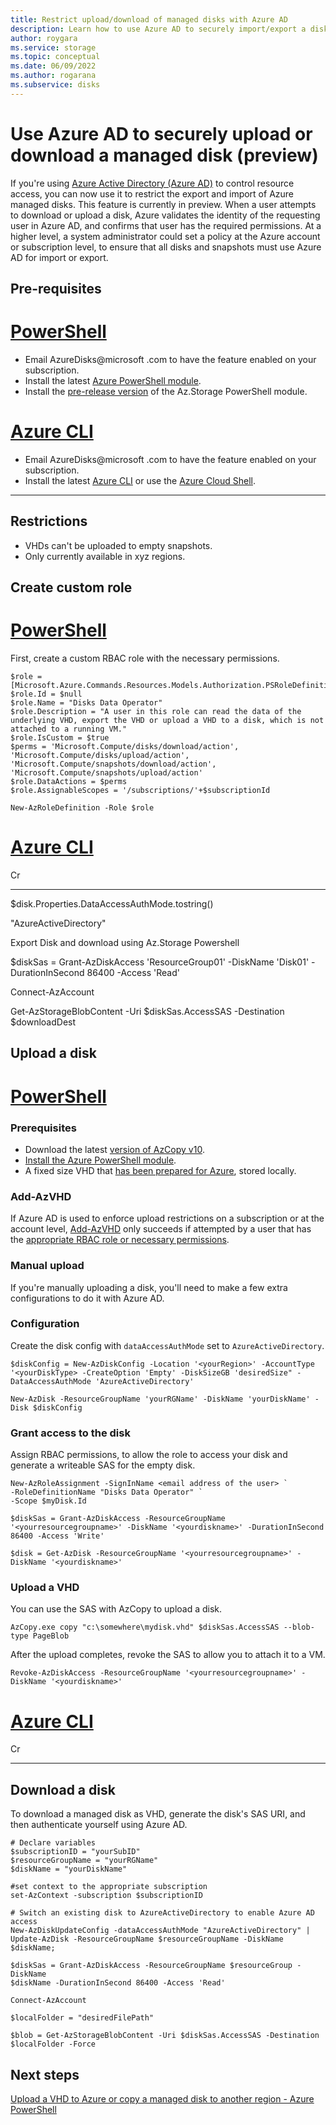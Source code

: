 ```yaml
---
title: Restrict upload/download of managed disks with Azure AD
description: Learn how to use Azure AD to securely import/export a disk.
author: roygara
ms.service: storage
ms.topic: conceptual
ms.date: 06/09/2022
ms.author: rogarana
ms.subservice: disks
---
```


# Use Azure AD to securely upload or download a managed disk (preview)

If you're using [Azure Active Directory (Azure AD)](../active-directory/fundamentals/active-directory-whatis.md) to control resource access, you can now use it to restrict the export and import of Azure managed disks. This feature is currently in preview. When a user attempts to download or upload a disk, Azure validates the identity of the requesting user in Azure AD, and confirms that user has the required permissions. At a higher level, a system administrator could set a policy at the Azure account or subscription level, to ensure that all disks and snapshots must use Azure AD for import or export.

## Pre-requisites

# [PowerShell](#tab/azure-powershell)
- Email AzureDisks@microsoft .com to have the feature enabled on your subscription.
- Install the latest [Azure PowerShell module](/powershell/azure/install-az-ps).
- Install the [pre-release version](https://aka.ms/DisksAzureADAuthSDK) of the Az.Storage PowerShell module.

# [Azure CLI](#tab/azure-cli)
- Email AzureDisks@microsoft .com to have the feature enabled on your subscription.
- Install the latest [Azure CLI](/cli/azure/install-azure-cli) or use the [Azure Cloud Shell](https://shell.azure.com/).

---

## Restrictions

- VHDs can't be uploaded to empty snapshots.
- Only currently available in xyz regions.

## Create custom role

# [PowerShell](#tab/azure-powershell)
First, create a custom RBAC role with the necessary permissions.

```azurepowershell
$role = [Microsoft.Azure.Commands.Resources.Models.Authorization.PSRoleDefinition]::new()
$role.Id = $null
$role.Name = "Disks Data Operator"
$role.Description = "A user in this role can read the data of the underlying VHD, export the VHD or upload a VHD to a disk, which is not attached to a running VM."
$role.IsCustom = $true
$perms = 'Microsoft.Compute/disks/download/action', 'Microsoft.Compute/disks/upload/action', 'Microsoft.Compute/snapshots/download/action', 'Microsoft.Compute/snapshots/upload/action'
$role.DataActions = $perms
$role.AssignableScopes = '/subscriptions/'+$subscriptionId

New-AzRoleDefinition -Role $role 
```

# [Azure CLI](#tab/azure-cli)

Cr

---

 $disk.Properties.DataAccessAuthMode.tostring()  

"AzureActiveDirectory"  

Export Disk and download using Az.Storage Powershell  

$diskSas = Grant-AzDiskAccess 'ResourceGroup01' -DiskName 'Disk01' -DurationInSecond 86400 -Access 'Read'  

Connect-AzAccount  

Get-AzStorageBlobContent -Uri $diskSas.AccessSAS -Destination $downloadDest  

## Upload a disk

# [PowerShell](#tab/azure-powershell)

### Prerequisites

- Download the latest [version of AzCopy v10](../../storage/common/storage-use-azcopy-v10.md#download-and-install-azcopy).
- [Install the Azure PowerShell module](/powershell/azure/install-Az-ps).
- A fixed size VHD that [has been prepared for Azure](prepare-for-upload-vhd-image.md), stored locally.

### Add-AzVHD

If Azure AD is used to enforce upload restrictions on a subscription or at the account level, [Add-AzVHD](/powershell/module/az.compute/add-azvhd?view=azps-7.1.0&viewFallbackFrom=azps-5.4.0&preserve-view=true) only succeeds if attempted by a user that has the [appropriate RBAC role or necessary permissions](#create-custom-role).

### Manual upload

If you're manually uploading a disk, you'll need to make a few extra configurations to do it with Azure AD.

### Configuration
Create the disk config with `dataAccessAuthMode` set to `AzureActiveDirectory`.

```azurepowershell
$diskConfig = New-AzDiskConfig -Location '<yourRegion>' -AccountType '<yourDiskType> -CreateOption 'Empty' -DiskSizeGB 'desiredSize" -DataAccessAuthMode 'AzureActiveDirectory'

New-AzDisk -ResourceGroupName 'yourRGName' -DiskName 'yourDiskName' -Disk $diskConfig
```


### Grant access to the disk
Assign RBAC permissions, to allow the role to access your disk and generate a writeable SAS for the empty disk.

```azurepowershell
New-AzRoleAssignment -SignInName <email address of the user> `
-RoleDefinitionName "Disks Data Operator" `
-Scope $myDisk.Id

$diskSas = Grant-AzDiskAccess -ResourceGroupName '<yourresourcegroupname>' -DiskName '<yourdiskname>' -DurationInSecond 86400 -Access 'Write'

$disk = Get-AzDisk -ResourceGroupName '<yourresourcegroupname>' -DiskName '<yourdiskname>'
```

### Upload a VHD

You can use the SAS with AzCopy to upload a disk.

```azcopy
AzCopy.exe copy "c:\somewhere\mydisk.vhd" $diskSas.AccessSAS --blob-type PageBlob
```

After the upload completes, revoke the SAS to allow you to attach it to a VM.

```azurepowershell
Revoke-AzDiskAccess -ResourceGroupName '<yourresourcegroupname>' -DiskName '<yourdiskname>'
```

# [Azure CLI](#tab/azure-cli)

Cr

---



## Download a disk

To download a managed disk as VHD, generate the disk's SAS URI, and then authenticate yourself using Azure AD.

```azurepowershell
# Declare variables
$subscriptionID = "yourSubID"
$resourceGroupName = "yourRGName"
$diskName = "yourDiskName"

#set context to the appropriate subscription
set-AzContext -subscription $subscriptionID

# Switch an existing disk to AzureActiveDirectory to enable Azure AD access
New-AzDiskUpdateConfig -dataAccessAuthMode "AzureActiveDirectory" | Update-AzDisk -ResourceGroupName $resourceGroupName -DiskName $diskName;
```

```azurepowershell
$diskSas = Grant-AzDiskAccess -ResourceGroupName $resourceGroup -DiskName
$diskName -DurationInSecond 86400 -Access 'Read'

Connect-AzAccount

$localFolder = "desiredFilePath"

$blob = Get-AzStorageBlobContent -Uri $diskSas.AccessSAS -Destination $localFolder -Force
```

## Next steps

[Upload a VHD to Azure or copy a managed disk to another region - Azure PowerShell](windows/disks-upload-vhd-to-managed-disk-powershell.md)